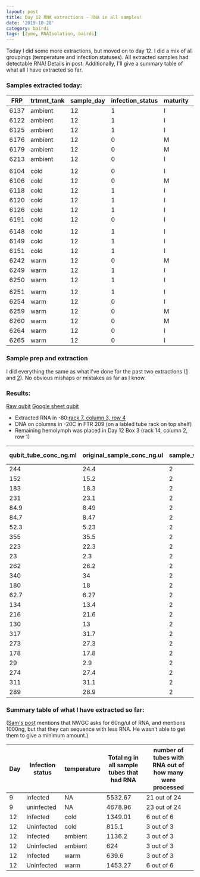 ```yaml
---
layout: post
title: Day 12 RNA extractions - RNA in all samples!
date: '2019-10-28'
category: bairdi
tags: [Zymo, RNAIsolation, bairdi]
---
```

Today I did some more extractions, but moved on to day 12. I did a mix of all groupings (temperature and infection statuses). All extracted samples had detectable RNA! Details in post. Additionally, I'll give a summary table of what all I have extracted so far. 

### Samples extracted today: 

| FRP  | trtmnt_tank | sample_day | infection_status | maturity | tube_number |
|------|-------------|------------|------------------|----------|-------------|
| 6137 | ambient     | 12         | 1                | I        | 301         |
| 6122 | ambient     | 12         | 1                | I        | 325         |
| 6125 | ambient     | 12         | 1                | I        | 303         |
| 6176 | ambient     | 12         | 0                | M        | 329         |
| 6179 | ambient     | 12         | 0                | M        | 315         |
| 6213 | ambient     | 12         | 0                | I        | 310         |
|      |             |            |                  |          |             |
| 6104 | cold        | 12         | 0                | I        | 259         |
| 6106 | cold        | 12         | 0                | M        | 241         |
| 6118 | cold        | 12         | 1                | I        | 240         |
| 6120 | cold        | 12         | 1                | I        | 248         |
| 6126 | cold        | 12         | 1                | I        | 201         |
| 6191 | cold        | 12         | 0                | I        | 227         |
|      |             |            |                  |          |             |
| 6148 | cold        | 12         | 1                | I        | 213         |
| 6149 | cold        | 12         | 1                | I        | 226         |
| 6151 | cold        | 12         | 1                | I        | 243         |
| 6242 | warm        | 12         | 0                | M        | 377         |
| 6249 | warm        | 12         | 1                | I        | 279         |
| 6250 | warm        | 12         | 1                | I        | 294         |
|      |             |            |                  |          |             |
| 6251 | warm        | 12         | 1                | I        | 376         |
| 6254 | warm        | 12         | 0                | I        | 296         |
| 6259 | warm        | 12         | 0                | M        | 281         |
| 6260 | warm        | 12         | 0                | M        | 374         |
| 6264 | warm        | 12         | 0                | I        | 268         |
| 6265 | warm        | 12         | 0                | I        | 282         |

### Sample prep and extraction
I did everything the same as what I've done for the past two extractions ([1](https://grace-ac.github.io/extract-RNA/) and [2](https://grace-ac.github.io/second-batch-extracted-RNA-and-results/)). No obvious mishaps or mistakes as far as I know.

### Results:
[Raw qubit](https://github.com/RobertsLab/project-crab/blob/master/data/Qubit_data/QubitData_2019-10-28_17-21-49.csv)
[Google sheet qubit](https://docs.google.com/spreadsheets/d/1uRt94yQr9I9XroAoGNmDNR-Wef9rQIAVvvkEIkUmo1Q/edit?usp=sharing)

- Extracted RNA in -80:[rack 7, column 3, row 4](https://docs.google.com/spreadsheets/d/1Qsvz3QTURlPF_hX05BQxjom3484WuMfqQ1ILl9LEljU/edit#gid=2006985773)    
- DNA on columns in -20C in FTR 209 (on a labled tube rack on top shelf)     
- Remaining hemolymph was placed in Day 12 Box 3 (rack 14, column 2, row 1)

| qubit_tube_conc_ng.ml | original_sample_conc_ng.ul | sample_vol_ul | dilution_factor | tube_number | extraction_method | ul_sample-used | elution_vol_ul | total-yield_ng |
|-----------------------|----------------------------|---------------|-----------------|-------------|-------------------|----------------|----------------|----------------|
| 244                   | 24.4                       | 2             | 100             | 282         | Zymo_microprep    | 35             | 15             | 317.2          |
| 152                   | 15.2                       | 2             | 100             | 268         | Zymo_microprep    | 35             | 15             | 197.6          |
| 183                   | 18.3                       | 2             | 100             | 374         | Zymo_microprep    | 35             | 15             | 237.9          |
| 231                   | 23.1                       | 2             | 100             | 281         | Zymo_microprep    | 35             | 15             | 300.3          |
| 84.9                  | 8.49                       | 2             | 100             | 296         | Zymo_microprep    | 35             | 15             | 110.37         |
| 84.7                  | 8.47                       | 2             | 100             | 376         | Zymo_microprep    | 35             | 15             | 110.11         |
| 52.3                  | 5.23                       | 2             | 100             | 294         | Zymo_microprep    | 35             | 15             | 67.99          |
| 355                   | 35.5                       | 2             | 100             | 279         | Zymo_microprep    | 35             | 15             | 461.5          |
| 223                   | 22.3                       | 2             | 100             | 377         | Zymo_microprep    | 35             | 15             | 289.9          |
| 23                    | 2.3                        | 2             | 100             | 243         | Zymo_microprep    | 35             | 15             | 29.9           |
| 262                   | 26.2                       | 2             | 100             | 226         | Zymo_microprep    | 35             | 15             | 340.6          |
| 340                   | 34                         | 2             | 100             | 213         | Zymo_microprep    | 35             | 15             | 442            |
| 180                   | 18                         | 2             | 100             | 227         | Zymo_microprep    | 35             | 15             | 234            |
| 62.7                  | 6.27                       | 2             | 100             | 201         | Zymo_microprep    | 35             | 15             | 81.51          |
| 134                   | 13.4                       | 2             | 100             | 248         | Zymo_microprep    | 35             | 15             | 174.2          |
| 216                   | 21.6                       | 2             | 100             | 240         | Zymo_microprep    | 35             | 15             | 280.8          |
| 130                   | 13                         | 2             | 100             | 241         | Zymo_microprep    | 35             | 15             | 169            |
| 317                   | 31.7                       | 2             | 100             | 259         | Zymo_microprep    | 35             | 15             | 412.1          |
| 273                   | 27.3                       | 2             | 100             | 310         | Zymo_microprep    | 35             | 15             | 354.9          |
| 178                   | 17.8                       | 2             | 100             | 315         | Zymo_microprep    | 35             | 15             | 231.4          |
| 29                    | 2.9                        | 2             | 100             | 329         | Zymo_microprep    | 35             | 15             | 37.7           |
| 274                   | 27.4                       | 2             | 100             | 303         | Zymo_microprep    | 35             | 15             | 356.2          |
| 311                   | 31.1                       | 2             | 100             | 325         | Zymo_microprep    | 35             | 15             | 404.3          |
| 289                   | 28.9                       | 2             | 100             | 301         | Zymo_microprep    | 35             | 15             | 375.7          |

### Summary table of what I have extracted so far:     
([Sam's post](https://robertslab.github.io/sams-notebook/2019/05/21/Sample-Submission-Tanner-Crab-Infected-vs-Uninfected-RNAseq.html) mentions that NWGC asks for 60ng/ul of RNA, and mentions 1000ng, but that they can sequence with less RNA. He wasn't able to get them to give a minimum amount.) 

| Day | Infection status | temperature | Total ng in all sample tubes that had RNA | number of tubes with RNA out of how many were processed |
|-----|------------------|-------------|-------------------------------------------|---------------------------------------------------------|
| 9   | infected         | NA          | 5532.67                                   | 21 out of 24                                            |
| 9   | uninfected       | NA          | 4678.96                                   | 23 out of 24                                            |
| 12  | Infected         | cold        | 1349.01                                   | 6 out of 6                                              |
| 12  | Uninfected       | cold        | 815.1                                     | 3 out of 3                                              |
| 12  | Infected         | ambient     | 1136.2                                    | 3 out of 3                                              |
| 12  | Uninfected       | ambient     | 624                                       | 3 out of 3                                              |
| 12  | Infected         | warm        | 639.6                                     | 3 out of 3                                              |
| 12  | Uninfected       | warm        | 1453.27                                   | 6 out of 6                                              |
